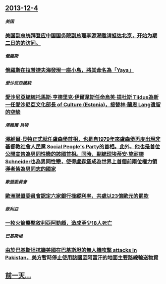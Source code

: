 ## [2013-12-4](/zh/news/2013/12/4/index.md)

##### 美国
### [ 美国副总统拜登应中国国务院副总理李源潮邀请抵达北京，开始为期二日的的访问。 ](/zh/news/2013/12/4/美国副总统拜登应中国国务院副总理李源潮邀请抵达北京-开始为期二日的的访问.md)
##### 俄羅斯
### [ 俄羅斯在拉普捷夫海發現一座小島，將其命名為「Yaya」 ](/zh/news/2013/12/4/俄羅斯在拉普捷夫海發現一座小島-將其命名為-Yaya.md)
##### 愛沙尼亞總統
### [ 愛沙尼亞總統托馬斯·亨德里克·伊爾韋斯任命烏芙·提杜斯 Tiidus為新一任愛沙尼亞文化部長 of Culture (Estonia)，接替林·蘭恩 Lang遺留的空缺 ](/zh/news/2013/12/4/愛沙尼亞總統托馬斯-亨德里克-伊爾韋斯任命烏芙-提杜斯-Tiidus為新一任愛沙尼亞文化部長-of-Culture.md)
##### 澤維爾·貝特
### [ 澤維爾·貝特正式就任盧森堡首相，也是自1979年來盧森堡再度出現非基督教社會人民黨 Social People's Party的首相。此外，他也是首位公開宣告為男同性戀的該國首相。同時，副總理埃蒂安·施耐德 Schneider也為男同性戀，使得盧森堡成為世界上首個前兩位權力領導者皆為男同志的國家 ](/zh/news/2013/12/4/澤維爾-貝特正式就任盧森堡首相-也是自1979年來盧森堡再度出現非基督教社會人民黨-Social-People-s-P.md)
##### 歐盟委員會
### [ 歐洲聯盟委員會認定六家銀行操縱利率，共處以23億歐元的罰款 ](/zh/news/2013/12/4/歐洲聯盟委員會認定六家銀行操縱利率-共處以23億歐元的罰款.md)
##### 敘利亞
### [ 一枚火箭襲擊敘利亞阿勒頗，造成至少18人死亡 ](/zh/news/2013/12/4/一枚火箭襲擊敘利亞阿勒頗-造成至少18人死亡.md)
##### 巴基斯坦
### [ 由於巴基斯坦抗議美國在巴基斯坦的無人機攻擊 attacks in Pakistan，美方暫時停止使用該國至阿富汗的地面主要路線輸送物資 ](/zh/news/2013/12/4/由於巴基斯坦抗議美國在巴基斯坦的無人機攻擊-attacks-in-Pakistan-美方暫時停止使用該國至阿富汗的地面.md)
## [前一天...](/zh/news/2013/12/3/index.md)

